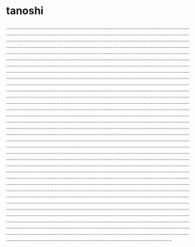 # tanoshi
........................................................................................................................................................................................................................................................................................................................................................................................................................................................................................................................................................................................................................................................................................................................................................................................................................................................................................................................................................................................................................................................................................................................................................................................................................................................................................................................................................................................................................................................................................................................................................................................................................................................................................................................................................................................................................................................................................................................................................................................................................................................................................................................................................................................................................................................................................................................................................................................................................................................................................................................................................................................................................................................................................................................................................................................................................................................................................................................................................................................................................................................................................................................................................................................................................................................................................................................................................................................................................................................................................................................................................................................................................................................................................................................................................................................................................................................................................................................................................................................................................................................................................................................................................................................................................................................................................................................................................................................................................................................................................................